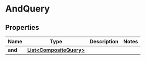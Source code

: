 # AndQuery

## Properties
Name | Type | Description | Notes
------------ | ------------- | ------------- | -------------
**and** | [**List&lt;CompositeQuery&gt;**](CompositeQuery.md) |  | 
